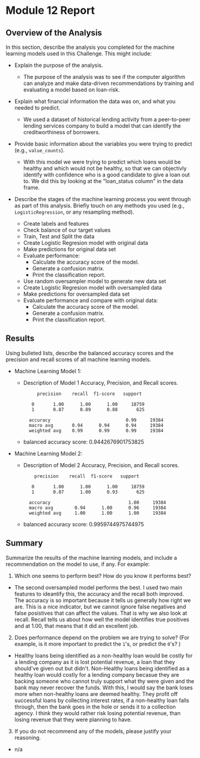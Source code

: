 # Module 12 Report 

## Overview of the Analysis

In this section, describe the analysis you completed for the machine learning models used in this Challenge. This might include:

* Explain the purpose of the analysis.
  * The purpose of the analysis was to see if the computer algorithm can analyze and make data-driven recommendations by training and evaluating a model based on loan-risk.

* Explain what financial information the data was on, and what you needed to predict.
  * We used a dataset of historical lending activity from a peer-to-peer lending services company to build a model that can identify the creditworthiness of borrowers.

* Provide basic information about the variables you were trying to predict (e.g., `value_counts`).
  * With this model we were trying to predict which loans would be healthy and which would not be healthy, so that we can objectivly identify with confidence who is a good candidate to give a loan out to. We did this by looking at the "loan_status column" in the data frame. 

* Describe the stages of the machine learning process you went through as part of this analysis. Briefly touch on any methods you used (e.g., `LogisticRegression`, or any resampling method).
  -  Create labels and features
  - Check balance of our target values
  - Train, Test and Split the data
  - Create Logistic Regresion model with original data
  - Make predictions for original data set 
  - Evaluate performance:
    - Calculate the accuracy score of the model.
    - Generate a confusion matrix.
    - Print the classification report.
  - Use random oversampler model to generate new data set
  - Create Logistic Regresion model with oversampled data
  - Make predictions for oversampled data set 
  - Evaluate performance and compare with original data:
    - Calculate the accuracy score of the model.
    - Generate a confusion matrix.
    - Print the classification report.

## Results

Using bulleted lists, describe the balanced accuracy scores and the precision and recall scores of all machine learning models.

* Machine Learning Model 1:
  * Description of Model 1 Accuracy, Precision, and Recall scores.
           

             precision    recall  f1-score   support

           0       1.00      1.00      1.00     18759
           1       0.87      0.89      0.88       625

          accuracy                            0.99     19384
          macro avg       0.94      0.94      0.94     19384
          weighted avg    0.99      0.99      0.99     19384

  * balanced accuracy score: 0.9442676901753825 

* Machine Learning Model 2:
  * Description of Model 2 Accuracy, Precision, and Recall scores.
            
            precision    recall  f1-score   support

           0       1.00      1.00      1.00     18759
           1       0.87      1.00      0.93       625

          accuracy                             1.00     19384
          macro avg        0.94      1.00      0.96     19384
          weighted avg     1.00      1.00      1.00     19384

  * balanced accuracy score: 0.9959744975744975 


## Summary

Summarize the results of the machine learning models, and include a recommendation on the model to use, if any. For example:

1. Which one seems to perform best? How do you know it performs best?

  * The second oversampled model performs the best. I used two main features to ideantify this, the accuracy and the recall both improved. The accuracy is so important because it tells us generally how right we are. This is a nice indicator, but we cannot ignore false negatives and false posistives that can affect the values. That is why we also look at recall. Recall tells us about how well the model identifies true positives and at 1.00, that means that it did an excellent job. 

2. Does performance depend on the problem we are trying to solve? (For example, is it more important to predict the `1`'s, or predict the `0`'s? )

 * Healthy loans being identified as a non-healthy loan would be costly for a lending company as it is lost potential revenue, a loan that they should've given out but didn't. Non-Healthy loans being identified as a healthy loan would costly for a lending company becasue they are backing someone who cannot truly support what thy were given and the bank may never recover the funds. With this, I would say the bank loses more when non-healthy loans are deemed healthy. They profit off successful loans by collecting interest rates, if a non-healthy loan falls through, then the bank goes in the hole or sends it to a collection agency. I think they would rather risk losing potential revenue, than losing revenue that they were planning to have.

3. If you do not recommend any of the models, please justify your reasoning.
  * n/a
